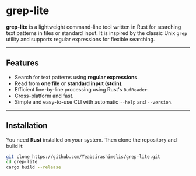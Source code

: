 # grep-lite

**grep-lite** is a lightweight command-line tool written in Rust for searching text patterns in files or standard input. It is inspired by the classic Unix `grep` utility and supports regular expressions for flexible searching.

---

## Features

- Search for text patterns using **regular expressions**.
- Read from **one file** or **standard input (stdin)**.
- Efficient line-by-line processing using Rust's `BufReader`.
- Cross-platform and fast.
- Simple and easy-to-use CLI with automatic `--help` and `--version`.

---

## Installation

You need **Rust** installed on your system. Then clone the repository and build it:

```bash
git clone https://github.com/Yeabsirashimelis/grep-lite.git
cd grep-lite
cargo build --release
